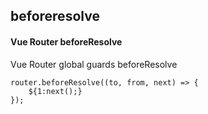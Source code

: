 ## beforeresolve
#### Vue Router beforeResolve
Vue Router global guards beforeResolve
```
router.beforeResolve((to, from, next) => {
	${1:next();}
});
```